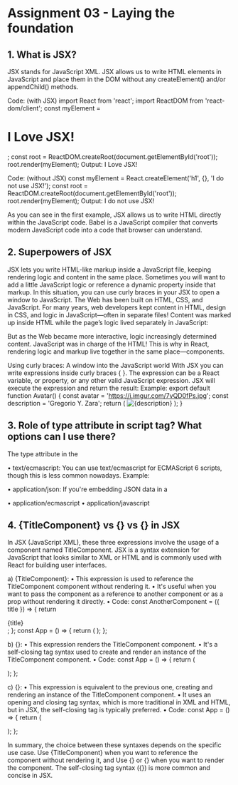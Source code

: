 # Assignment 03 - Laying the foundation

## 1. What is JSX?

JSX stands for JavaScript XML.
JSX allows us to write HTML elements in JavaScript and place them in the DOM without any createElement() and/or appendChild() methods.

Code: (with JSX)
import React from 'react';
import ReactDOM from 'react-dom/client';
const myElement = <h1>I Love JSX!</h1>;
const root = ReactDOM.createRoot(document.getElementById('root'));
root.render(myElement);
Output:
I Love JSX!

Code: (without JSX)
const myElement = React.createElement('h1', {}, 'I do not use JSX!');
const root = ReactDOM.createRoot(document.getElementById('root'));
root.render(myElement);
Output:
I do not use JSX!

As you can see in the first example, JSX allows us to write HTML directly within the JavaScript code. Babel is a JavaScript compiler that converts modern JavaScript code into a code that browser can understand.

## 2. Superpowers of JSX

JSX lets you write HTML-like markup inside a JavaScript file, keeping rendering logic and content in the same place. Sometimes you will want to add a little JavaScript logic or reference a dynamic property inside that markup. In this situation, you can use curly braces in your JSX to open a window to JavaScript.
The Web has been built on HTML, CSS, and JavaScript. For many years, web developers kept content in HTML, design in CSS, and logic in JavaScript—often in separate files! Content was marked up inside HTML while the page’s logic lived separately in JavaScript:

But as the Web became more interactive, logic increasingly determined content. JavaScript was in charge of the HTML! This is why in React, rendering logic and markup live together in the same place—components.

Using curly braces: A window into the JavaScript world
With JSX you can write expressions inside curly braces { }.
The expression can be a React variable, or property, or any other valid JavaScript expression. JSX will execute the expression and return the result:
Example:
export default function Avatar() {
const avatar = 'https://i.imgur.com/7vQD0fPs.jpg';
const description = 'Gregorio Y. Zara';
return (
<img
      className="avatar"
      src={avatar}
      alt={description}
    />
);
}

## 3. Role of type attribute in script tag? What options can I use there?

The type attribute in the <script> tag is used to specify the scripting language of the embedded code. It helps the browser understand how to interpret and execute the script. While in modern web development, specifying the type attribute is not always necessary for JavaScript, it is still considered good practice.
Syntax:

<script type="media_type">
Attribute Values: It contains a single value i.e media_type which specifies the MIME type of script.
Common “media_type” values are: 
•	text/javascript (Default): This is the default value if the type attribute is not specified. However, since HTML5, the type attribute is optional for JavaScript, and you can omit it:
Example:
<script type="text/javascript">
  // JavaScript code here
</script>

• text/ecmascript: You can use text/ecmascript for ECMAScript 6 scripts, though this is less common nowadays.
Example:

<script type="text/ecmascript">
  // ECMAScript 6 code here
</script>

• application/json: If you're embedding JSON data in a <script> tag, you can use application/json as the type.
Example:

<script type="application/json">
  {
    "key": "value",
    "array": [1, 2, 3]
  }
</script>

• application/ecmascript
• application/javascript



## 4. {TitleComponent} vs {<TitleComponent/>} vs {<TitleComponent></TitleComponent>} in JSX

In JSX (JavaScript XML), these three expressions involve the usage of a component named TitleComponent. JSX is a syntax extension for JavaScript that looks similar to XML or HTML and is commonly used with React for building user interfaces.

a) {TitleComponent}:
• This expression is used to reference the TitleComponent component without rendering it.
• It's useful when you want to pass the component as a reference to another component or as a prop without rendering it directly.
• Code:
const AnotherComponent = ({ title }) => {
return <div>{title}</div>;
};
const App = () => {
return (
<AnotherComponent title={TitleComponent} />
);
};

b) {<TitleComponent/>}:
• This expression renders the TitleComponent component.
• It's a self-closing tag syntax used to create and render an instance of the TitleComponent component.
• Code:
const App = () => {
return (
<div>
<TitleComponent />
</div>
);
};

c) {<TitleComponent></TitleComponent>}:
• This expression is equivalent to the previous one, creating and rendering an instance of the TitleComponent component.
• It uses an opening and closing tag syntax, which is more traditional in XML and HTML, but in JSX, the self-closing tag is typically preferred.
• Code:
const App = () => {
return (
<div>
<TitleComponent></TitleComponent>
</div>
);
};

In summary, the choice between these syntaxes depends on the specific use case.
Use {TitleComponent} when you want to reference the component without rendering it, and
Use {<TitleComponent/>} or {<TitleComponent></TitleComponent>} when you want to render the component. The self-closing tag syntax ({<TitleComponent/>}) is more common and concise in JSX.
